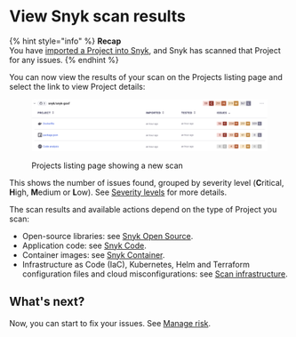 # View Snyk scan results

{% hint style="info" %}
**Recap**\
You have [imported a Project into Snyk](import-a-project.md), and Snyk has scanned that Project for any issues.
{% endhint %}

You can now view the results of your scan on the Projects listing page and select the link to view Project details:

<figure><img src="../../.gitbook/assets/Screenshot 2023-01-23 at 15.24.15.png" alt="Projects listing page showing a new scan"><figcaption><p>Projects listing page showing a new scan</p></figcaption></figure>

This shows the number of issues found, grouped by severity level (**C**ritical, **H**igh, **M**edium or **L**ow). See [Severity levels](../../manage-issues/prioritizing-issues/severity-levels.md) for more details.

The scan results and available actions depend on the type of Project you scan:

* Open-source libraries: see [Snyk Open Source](broken-reference).
* Application code: see [Snyk Code](../../scan-using-snyk/start-scanning-using-the-cli-web-ui-or-api/scan-code/activate-snyk-code-using-the-web-ui.md).
* Container images: see [Snyk Container](../../scan-using-snyk/snyk-container/scan-container-images.md).
* Infrastructure as Code (IaC), Kubernetes, Helm and Terraform configuration files and cloud misconfigurations: see [Scan infrastructure](../../scan-using-snyk/scan-infrastructure/).

## **What's next?**

Now, you can start to fix your issues. See [Manage risk](../../manage-risk/).
